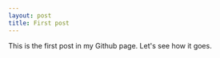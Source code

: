 ```yaml
---
layout: post
title: First post
---
```


This is the first post in my Github page. Let's see how it goes.

